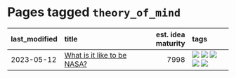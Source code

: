 # Pages tagged `theory_of_mind`

|last_modified|title|est. idea maturity|tags
|:---|:---|---:|:---|
|2023-05-12|[What is it like to be NASA?](../what_is_it_like_to_be_nasa.md)|7998|[![](https://img.shields.io/badge/tag-disunity_of_identity-587798)](../tags/disunity_of_identity.md) [![](https://img.shields.io/badge/tag-organization_as_entity-2c91b4)](../tags/organization_as_entity.md) [![](https://img.shields.io/badge/tag-philosophy-96bcc)](../tags/philosophy.md) [![](https://img.shields.io/badge/tag-society_of_mind-d2ea1b)](../tags/society_of_mind.md) [![](https://img.shields.io/badge/tag-theory_of_mind-dce8fa)](../tags/theory_of_mind.md)|